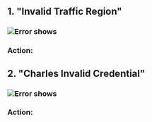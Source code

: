 



## 1. "Invalid Traffic Region"
### ![Error shows](https://github.com/winniethebear424/Pangle_Ads_SDK/commit/9bc6e7ccee0130ebc7333c6e2861769380d217d6#diff-b1904be780eb08bf26be1174eb54ceebdf54d36f08c40111d33e406b749cd253)
### Action:

## 2. "Charles Invalid Credential"
### ![Error shows](https://github.com/winniethebear424/Pangle_Ads_SDK/commit/9bc6e7ccee0130ebc7333c6e2861769380d217d6#diff-cb0aa3286aa9bfc2dc52e86fec7a890702a234699a8efdf63b1514d15ede12fd)
### Action:

